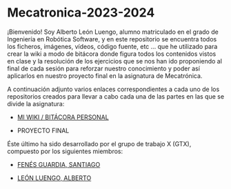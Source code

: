 # Mecatronica-2023-2024

¡Bienvenido! Soy Alberto León Luengo, alumno matriculado en el grado de Ingeniería en Robótica Software, y en este repositorio se encuentra todos los ficheros, imágenes, vídeos, código fuente, etc ... que he utilizado para crear la wiki a modo de bitácora donde figura todos los contenidos vistos en clase y la resolución de los ejercicios que se nos han ido proponiendo al final de cada sesión para reforzar nuestro conocimiento y poder así aplicarlos en nuestro proyecto final en la asignatura de Mecatrónica.

A continuación adjunto varios enlaces correspondientes a cada uno de los repositorios creados para llevar a cabo cada una de las partes en las que se divide la asignatura:

* [MI WIKI / BITÁCORA PERSONAL](https://github.com/aleon2020/Mecatronica-2023-2024/wiki)

* PROYECTO FINAL

Éste último ha sido desarrollado por el grupo de trabajo X (GTX), compuesto por los siguientes miembros:

* [FENÉS GUARDIA, SANTIAGO](https://github.com/santtfg)

* [LEÓN LUENGO, ALBERTO](https://github.com/aleon2020)